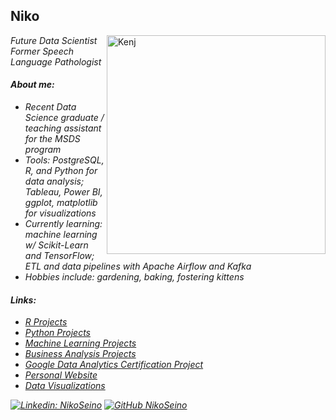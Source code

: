 ## Niko
<img align='right' src="https://i.ibb.co/dKjvDsV/Kenj.png" alt="Kenj" border="0" width = "350">
<p><em>Future Data Scientist
</br>Former Speech Language Pathologist</p>

#### About me:
- Recent Data Science graduate / teaching assistant for the MSDS program
- Tools: PostgreSQL, R, and Python for data analysis; Tableau, Power BI, ggplot, matplotlib for visualizations
- Currently learning: machine learning w/ Scikit-Learn and TensorFlow; ETL and data pipelines with Apache Airflow and Kafka
- Hobbies include: gardening, baking, fostering kittens

#### Links:

- <a href="https://github.com/NikoSeino/Data-Analysis-in-R">R Projects </a>
- <a href="https://github.com/NikoSeino/Python-Projects">Python Projects </a>
- <a href="https://github.com/NikoSeino/machine-learning">Machine Learning Projects </a>
- <a href="https://github.com/NikoSeino/Business-Analytics">Business Analysis Projects </a>
- <a href="https://github.com/NikoSeino/Bellabeat-case-study">Google Data Analytics Certification Project </a>
- <a href="https://nikoseino.github.io/">Personal Website</a>
- <a href="https://public.tableau.com/app/profile/niko.seino/vizzes#!/">Data Visualizations</a>

[![Linkedin: NikoSeino](https://img.shields.io/badge/-NikoSeino-blue?style=flat-square&logo=Linkedin&logoColor=white&link=https://www.linkedin.com/in/nikoseino/)](https://www.linkedin.com/in/nikoseino/)
[![GitHub NikoSeino](https://img.shields.io/github/followers/NikoSeino?label=follow&style=social)](https://github.com/NikoSeino)

<!---
NikoSeino/NikoSeino is a ✨ special ✨ repository because its `README.md` (this file) appears on your GitHub profile.
You can click the Preview link to take a look at your changes.
--->
